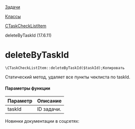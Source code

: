 [Задачи](/api_help/tasks/index.php)

[Классы](/api_help/tasks/classes/index.php)

[CTaskCheckListItem](/api_help/tasks/classes/ctaskchecklistitem/index.php)

deleteByTaskId (17.6.11)

deleteByTaskId
==============

```
\CTaskCheckListItem::deleteByTaskId($taskId);Копировать
```

Статический метод, удаляет все пункты чеклиста по taskId.

#### Параметры функции

| Параметр | Описание |
| --- | --- |
| taskId | ID задачи. |

Новинки документации в соцсетях: